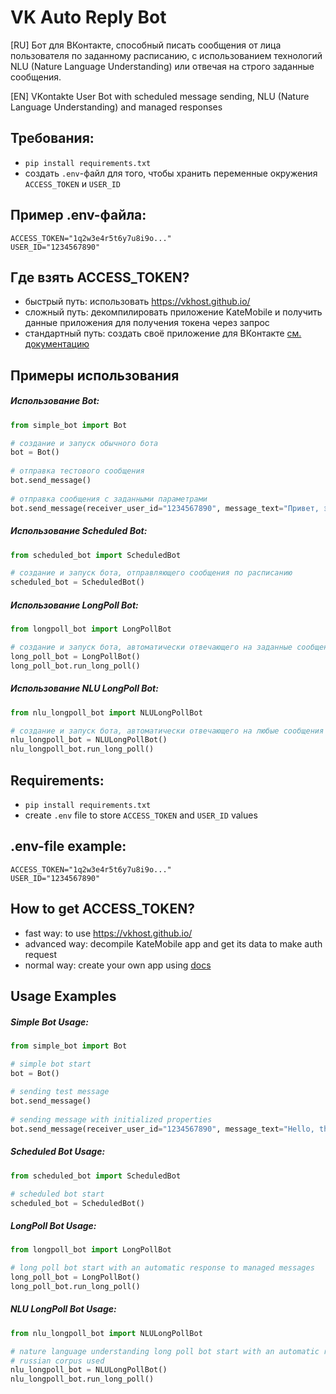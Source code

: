 # VK Auto Reply Bot

[RU] Бот для ВКонтакте, способный писать сообщения от лица пользователя по заданному расписанию, с использованием технологий NLU (Nature Language Understanding) или отвечая на строго заданные сообщения.

[EN] VKontakte User Bot with scheduled message sending, NLU (Nature Language Understanding) and managed responses

## Требования:
* `pip install requirements.txt`
* создать `.env`-файл для того, чтобы хранить переменные окружения `ACCESS_TOKEN` и `USER_ID`

## Пример .env-файла:
```
ACCESS_TOKEN="1q2w3e4r5t6y7u8i9o..."
USER_ID="1234567890"
```

## Где взять ACCESS_TOKEN?
* быстрый путь: использовать https://vkhost.github.io/
* сложный путь: декомпилировать приложение KateMobile и получить данные приложения для получения токена через запрос
* стандартный путь: создать своё приложение для ВКонтакте [см. документацию](https://vk.com/dev/manuals)

## Примеры использования
##### Использование Bot:
```python
from simple_bot import Bot

# создание и запуск обычного бота
bot = Bot()
    
# отправка тестового сообщения
bot.send_message()
    
# отправка сообщения с заданными параметрами
bot.send_message(receiver_user_id="1234567890", message_text="Привет, это сообщение отправлено автоматически")
```

##### Использование Scheduled Bot:
```python
from scheduled_bot import ScheduledBot

# создание и запуск бота, отправляющего сообщения по расписанию
scheduled_bot = ScheduledBot()
```

##### Использование LongPoll Bot:
```python
from longpoll_bot import LongPollBot

# создание и запуск бота, автоматически отвечающего на заданные сообщения
long_poll_bot = LongPollBot()
long_poll_bot.run_long_poll()
```

##### Использование NLU LongPoll Bot:
```python
from nlu_longpoll_bot import NLULongPollBot

# создание и запуск бота, автоматически отвечающего на любые сообщения
nlu_longpoll_bot = NLULongPollBot()
nlu_longpoll_bot.run_long_poll()
```

## Requirements:
* `pip install requirements.txt`
* create `.env` file to store `ACCESS_TOKEN` and `USER_ID` values

## .env-file example:
```
ACCESS_TOKEN="1q2w3e4r5t6y7u8i9o..."
USER_ID="1234567890"
```

## How to get ACCESS_TOKEN?
* fast way: to use https://vkhost.github.io/
* advanced way: decompile KateMobile app and get its data to make auth request
* normal way: create your own app using [docs](https://vk.com/dev/manuals)

## Usage Examples
##### Simple Bot Usage:
```python
from simple_bot import Bot

# simple bot start
bot = Bot()
    
# sending test message
bot.send_message()
    
# sending message with initialized properties
bot.send_message(receiver_user_id="1234567890", message_text="Hello, this message was sent automatically")
```

##### Scheduled Bot Usage:
```python
from scheduled_bot import ScheduledBot

# scheduled bot start
scheduled_bot = ScheduledBot()
```

##### LongPoll Bot Usage:
```python
from longpoll_bot import LongPollBot

# long poll bot start with an automatic response to managed messages
long_poll_bot = LongPollBot()
long_poll_bot.run_long_poll()
```

##### NLU LongPoll Bot Usage:
```python
from nlu_longpoll_bot import NLULongPollBot

# nature language understanding long poll bot start with an automatic response to user messages
# russian corpus used
nlu_longpoll_bot = NLULongPollBot()
nlu_longpoll_bot.run_long_poll()
```